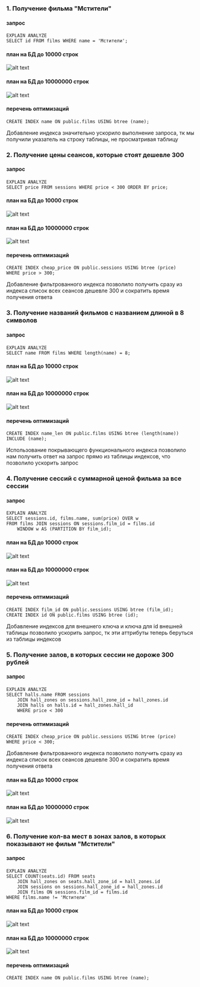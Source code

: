 ### 1. Получение фильма "Мстители"
#### запрос
```
EXPLAIN ANALYZE
SELECT id FROM films WHERE name = 'Мстители';
```

#### план на БД до 10000 строк
![alt text](md_screenshots/1_10000.png)

#### план на БД до 10000000 строк
![alt text](md_screenshots/1_10000000.png)

#### перечень оптимизаций
```
CREATE INDEX name ON public.films USING btree (name);
```
Добавление индекса значительно ускорило выполнение запроса,
тк мы получили указатель на строку таблицы, не просматривая таблицу


### 2. Получение цены сеансов, которые стоят дешевле 300
#### запрос
```
EXPLAIN ANALYZE
SELECT price FROM sessions WHERE price < 300 ORDER BY price;
```

#### план на БД до 10000 строк
![alt text](md_screenshots/2_10000.png)

#### план на БД до 10000000 строк
![alt text](md_screenshots/2_10000000.png)

#### перечень оптимизаций
```
CREATE INDEX cheap_price ON public.sessions USING btree (price)
WHERE price > 300;
```
Добавление фильтрованного индекса позволило получить сразу из индекса список
всех сеансов дешевле 300 и сократить время получения ответа

### 3. Получение названий фильмов с названием длиной в 8 символов
#### запрос
```
EXPLAIN ANALYZE 
SELECT name FROM films WHERE length(name) = 8;
```

#### план на БД до 10000 строк
![alt text](md_screenshots/3_10000.png)

#### план на БД до 10000000 строк
![alt text](md_screenshots/3_10000000.png)

#### перечень оптимизаций
```
CREATE INDEX name_len ON public.films USING btree (length(name)) INCLUDE (name);
```
Использование покрывающего функционального индекса позволило нам получить ответ на
запрос прямо из таблицы индексов, что позволило ускорить запрос

### 4. Получение сессий с суммарной ценой фильма за все сессии
#### запрос
```
EXPLAIN ANALYZE 
SELECT sessions.id, films.name, sum(price) OVER w
FROM films JOIN sessions ON sessions.film_id = films.id
    WINDOW w AS (PARTITION BY film_id);
```

#### план на БД до 10000 строк
![alt text](md_screenshots/4_10000.png)

#### план на БД до 10000000 строк
![alt text](md_screenshots/4_10000000.png)

#### перечень оптимизаций
```
CREATE INDEX film_id ON public.sessions USING btree (film_id);
CREATE INDEX id ON public.films USING btree (id);
```
Добавление индексов для внешнего ключа и ключа для id внешней таблицы 
позволило ускорить запрос, тк эти аттрибуты теперь беруться из таблицы индексов


### 5. Получение залов, в которых сессии не дороже 300 рублей
#### запрос
```
EXPLAIN ANALYZE 
SELECT halls.name FROM sessions
    JOIN hall_zones on sessions.hall_zone_id = hall_zones.id
    JOIN halls on halls.id = hall_zones.hall_id
    WHERE price < 300
```
#### перечень оптимизаций
```
CREATE INDEX cheap_price ON public.sessions USING btree (price)
WHERE price < 300;
```
Добавление фильтрованного индекса позволило получить сразу из индекса список
всех сеансов дешевле 300 и сократить время получения ответа

#### план на БД до 10000 строк
![alt text](md_screenshots/5_10000.png)

#### план на БД до 10000000 строк
![alt text](md_screenshots/5_10000000.png)

### 6. Получение кол-ва мест в зонах залов, в которых показывают не фильм "Мстители"
#### запрос
```
EXPLAIN ANALYZE 
SELECT COUNT(seats.id) FROM seats
    JOIN hall_zones on seats.hall_zone_id = hall_zones.id
    JOIN sessions on sessions.hall_zone_id = hall_zones.id
    JOIN films ON sessions.film_id = films.id
WHERE films.name != 'Мстители'
```

#### план на БД до 10000 строк
![alt text](md_screenshots/6_10000.png)

#### план на БД до 10000000 строк
![alt text](md_screenshots/6_10000000.png)

#### перечень оптимизаций
```
CREATE INDEX name ON public.films USING btree (name);
```
